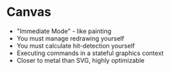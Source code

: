 # Canvas

 * "Immediate Mode" - like painting
 * You must manage redrawing yourself
 * You must calculate hit-detection yourself
 * Executing commands in a stateful graphics context
 * Closer to metal than SVG, highly optimizable
